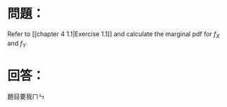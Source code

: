 # 問題：
Refer to [[chapter 4 1.1|Exercise 1.1]] and calculate the marginal pdf for $f_X$ and $f_Y$
# 回答：
題目要我ㄇㄣ